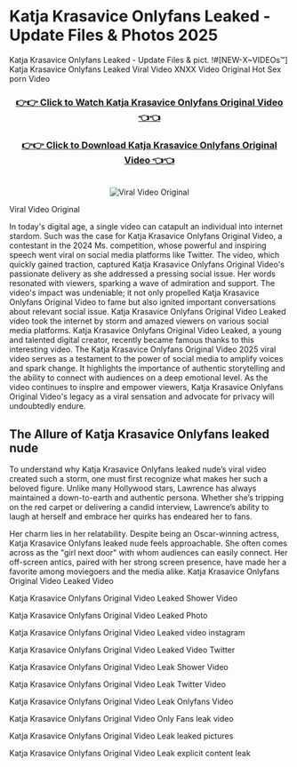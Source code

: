# Katja Krasavice Onlyfans Leaked - Update Files & Photos 2025

Katja Krasavice Onlyfans Leaked - Update Files & pict. !#[NEW-X~VIDEOs™] Katja Krasavice Onlyfans Leaked Viral Video XNXX Video Original Hot Sex porn Video
<br>
<div align="center">
<h3><a href="https://links2leaks.com?utm_source=katjakrasavice&utm_medium=gitlong" rel="nofollow">👉👉 Click to Watch Katja Krasavice Onlyfans Original Video 👈👈</a></h3>
<h3><a href="https://links2leaks.com?utm_source=katjakrasavice&utm_medium=gitlong" rel="nofollow">👉👉 Click to Download Katja Krasavice Onlyfans Original Video 👈👈</a></h3>
<br>
<a href="https://links2leaks.com?utm_source=katjakrasavice&utm_medium=gitlong" rel="nofollow"><img src="https://i.ibb.co/Gkj2r4b/banner.png" alt="Viral Video Original" style="max-width: 100%; display: inline-block;" data-target="animated-image.originalImage"></a>
</div>

Viral Video Original

In today's digital age, a single video can catapult an individual into internet stardom. Such was the case for Katja Krasavice Onlyfans Original Video, a contestant in the 2024 Ms. competition, whose powerful and inspiring speech went viral on social media platforms like Twitter.
The video, which quickly gained traction, captured Katja Krasavice Onlyfans Original Video's passionate delivery as she addressed a pressing social issue. Her words resonated with viewers, sparking a wave of admiration and support. The video's impact was undeniable; it not only propelled Katja Krasavice Onlyfans Original Video to fame but also ignited important conversations about relevant social issue.
Katja Krasavice Onlyfans Original Video Leaked video took the internet by storm and amazed viewers on various social media platforms. Katja Krasavice Onlyfans Original Video Leaked, a young and talented digital creator, recently became famous thanks to this interesting video.
The Katja Krasavice Onlyfans Original Video 2025 viral video serves as a testament to the power of social media to amplify voices and spark change. It highlights the importance of authentic storytelling and the ability to connect with audiences on a deep emotional level. As the video continues to inspire and empower viewers, Katja Krasavice Onlyfans Original Video's legacy as a viral sensation and advocate for privacy will undoubtedly endure.

<h2>The Allure of Katja Krasavice Onlyfans leaked nude</h2>


To understand why Katja Krasavice Onlyfans leaked nude’s viral video created such a storm, one must first recognize what makes her such a beloved figure. Unlike many Hollywood stars, Lawrence has always maintained a down-to-earth and authentic persona. Whether she’s tripping on the red carpet or delivering a candid interview, Lawrence’s ability to laugh at herself and embrace her quirks has endeared her to fans.

Her charm lies in her relatability. Despite being an Oscar-winning actress, Katja Krasavice Onlyfans leaked nude feels approachable. She often comes across as the "girl next door" with whom audiences can easily connect. Her off-screen antics, paired with her strong screen presence, have made her a favorite among moviegoers and the media alike.
Katja Krasavice Onlyfans Original Video Leaked Video

Katja Krasavice Onlyfans Original Video Leaked Shower Video

Katja Krasavice Onlyfans Original Video Leaked Photo

Katja Krasavice Onlyfans Original Video Leaked video instagram

Katja Krasavice Onlyfans Original Video Leaked Video Twitter

Katja Krasavice Onlyfans Original Video Leak Shower Video

Katja Krasavice Onlyfans Original Video Leak Twitter Video

Katja Krasavice Onlyfans Original Video Leak Onlyfans Video

Katja Krasavice Onlyfans Original Video Only Fans leak video

Katja Krasavice Onlyfans Original Video Leak leaked pictures

Katja Krasavice Onlyfans Original Video Leak explicit content leak